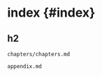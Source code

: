 # index {#index}
## h2

```{=include=} parts
chapters/chapters.md
```

```{=include=} appendix html:into-file=//appendix.html
appendix.md
```
